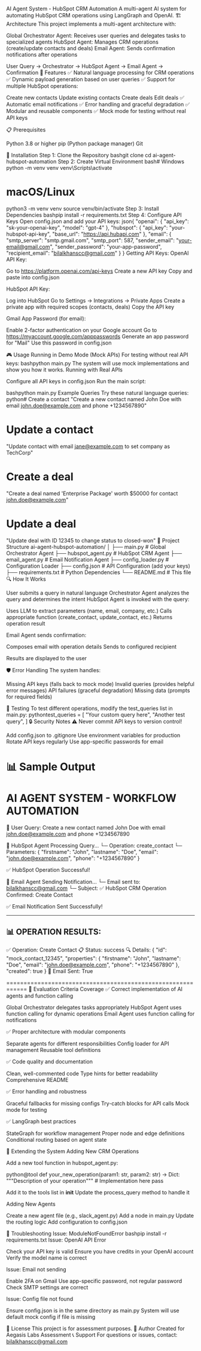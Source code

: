 AI Agent System - HubSpot CRM Automation
A multi-agent AI system for automating HubSpot CRM operations using LangGraph and OpenAI.
🏗️ Architecture
This project implements a multi-agent architecture with:

Global Orchestrator Agent: Receives user queries and delegates tasks to specialized agents
HubSpot Agent: Manages CRM operations (create/update contacts and deals)
Email Agent: Sends confirmation notifications after operations

User Query → Orchestrator → HubSpot Agent → Email Agent → Confirmation
🚀 Features
✅ Natural language processing for CRM operations
✅ Dynamic payload generation based on user queries
✅ Support for multiple HubSpot operations:

Create new contacts
Update existing contacts
Create deals
Edit deals
✅ Automatic email notifications
✅ Error handling and graceful degradation
✅ Modular and reusable components
✅ Mock mode for testing without real API keys

📋 Prerequisites

Python 3.8 or higher
pip (Python package manager)
Git

🔧 Installation
Step 1: Clone the Repository
bashgit clone <your-repo-url>
cd ai-agent-hubspot-automation
Step 2: Create Virtual Environment
bash# Windows
python -m venv venv
venv\Scripts\activate

# macOS/Linux
python3 -m venv venv
source venv/bin/activate
Step 3: Install Dependencies
bashpip install -r requirements.txt
Step 4: Configure API Keys
Open config.json and add your API keys:
json{
  "openai": {
    "api_key": "sk-your-openai-key",
    "model": "gpt-4"
  },
  "hubspot": {
    "api_key": "your-hubspot-api-key",
    "base_url": "https://api.hubapi.com"
  },
  "email": {
    "smtp_server": "smtp.gmail.com",
    "smtp_port": 587,
    "sender_email": "your-email@gmail.com",
    "sender_password": "your-app-password",
    "recipient_email": "bilalkhanscc@gmail.com"
  }
}
Getting API Keys:
OpenAI API Key:

Go to https://platform.openai.com/api-keys
Create a new API key
Copy and paste into config.json

HubSpot API Key:

Log into HubSpot
Go to Settings → Integrations → Private Apps
Create a private app with required scopes (contacts, deals)
Copy the API key

Gmail App Password (for email):

Enable 2-factor authentication on your Google account
Go to https://myaccount.google.com/apppasswords
Generate an app password for "Mail"
Use this password in config.json

🎮 Usage
Running in Demo Mode (Mock APIs)
For testing without real API keys:
bashpython main.py
The system will use mock implementations and show you how it works.
Running with Real APIs

Configure all API keys in config.json
Run the main script:

bashpython main.py
Example Queries
Try these natural language queries:
python# Create a contact
"Create a new contact named John Doe with email john.doe@example.com and phone +1234567890"

# Update a contact
"Update contact with email jane@example.com to set company as TechCorp"

# Create a deal
"Create a deal named 'Enterprise Package' worth $50000 for contact john.doe@example.com"

# Update a deal
"Update deal with ID 12345 to change status to closed-won"
📁 Project Structure
ai-agent-hubspot-automation/
│
├── main.py                 # Global Orchestrator Agent
├── hubspot_agent.py        # HubSpot CRM Agent
├── email_agent.py          # Email Notification Agent
├── config_loader.py        # Configuration Loader
├── config.json             # API Configuration (add your keys)
├── requirements.txt        # Python Dependencies
└── README.md              # This file
🔍 How It Works

User submits a query in natural language
Orchestrator Agent analyzes the query and determines the intent
HubSpot Agent is invoked with the query:

Uses LLM to extract parameters (name, email, company, etc.)
Calls appropriate function (create_contact, update_contact, etc.)
Returns operation result


Email Agent sends confirmation:

Composes email with operation details
Sends to configured recipient


Results are displayed to the user

🛡️ Error Handling
The system handles:

Missing API keys (falls back to mock mode)
Invalid queries (provides helpful error messages)
API failures (graceful degradation)
Missing data (prompts for required fields)

🧪 Testing
To test different operations, modify the test_queries list in main.py:
pythontest_queries = [
    "Your custom query here",
    "Another test query",
]
🔒 Security Notes
⚠️ Never commit API keys to version control!

Add config.json to .gitignore
Use environment variables for production
Rotate API keys regularly
Use app-specific passwords for email

📊 Sample Output
============================================================
AI AGENT SYSTEM - WORKFLOW AUTOMATION
============================================================

📝 User Query: Create a new contact named John Doe with email john.doe@example.com and phone +1234567890

🔄 HubSpot Agent Processing Query...
   └─ Operation: create_contact
   └─ Parameters: {
      "firstname": "John",
      "lastname": "Doe",
      "email": "john.doe@example.com",
      "phone": "+1234567890"
   }

✅ HubSpot Operation Successful!

📧 Email Agent Sending Notification...
   └─ Email sent to: bilalkhanscc@gmail.com
   └─ Subject: ✅ HubSpot CRM Operation Confirmed: Create Contact

✅ Email Notification Sent Successfully!

------------------------------------------------------------
📊 OPERATION RESULTS:
------------------------------------------------------------

✅ Operation: Create Contact
📋 Status: success
🔍 Details: {
  "id": "mock_contact_12345",
  "properties": {
    "firstname": "John",
    "lastname": "Doe",
    "email": "john.doe@example.com",
    "phone": "+1234567890"
  },
  "created": true
}
📧 Email Sent: True

============================================================
🎯 Evaluation Criteria Coverage
✅ Correct implementation of AI agents and function calling

Global Orchestrator delegates tasks appropriately
HubSpot Agent uses function calling for dynamic operations
Email Agent uses function calling for notifications

✅ Proper architecture with modular components

Separate agents for different responsibilities
Config loader for API management
Reusable tool definitions

✅ Code quality and documentation

Clean, well-commented code
Type hints for better readability
Comprehensive README

✅ Error handling and robustness

Graceful fallbacks for missing configs
Try-catch blocks for API calls
Mock mode for testing

✅ LangGraph best practices

StateGraph for workflow management
Proper node and edge definitions
Conditional routing based on agent state

🚧 Extending the System
Adding New CRM Operations

Add a new tool function in hubspot_agent.py:

python@tool
def your_new_operation(param1: str, param2: str) -> Dict:
    """Description of your operation"""
    # Implementation here
    pass

Add it to the tools list in __init__
Update the process_query method to handle it

Adding New Agents

Create a new agent file (e.g., slack_agent.py)
Add a node in main.py
Update the routing logic
Add configuration to config.json

🐛 Troubleshooting
Issue: ModuleNotFoundError
bashpip install -r requirements.txt
Issue: OpenAI API Error

Check your API key is valid
Ensure you have credits in your OpenAI account
Verify the model name is correct

Issue: Email not sending

Enable 2FA on Gmail
Use app-specific password, not regular password
Check SMTP settings are correct

Issue: Config file not found

Ensure config.json is in the same directory as main.py
System will use default mock config if file is missing

📝 License
This project is for assessment purposes.
👤 Author
Created for Aegasis Labs Assessment
📞 Support
For questions or issues, contact: bilalkhanscc@gmail.com

